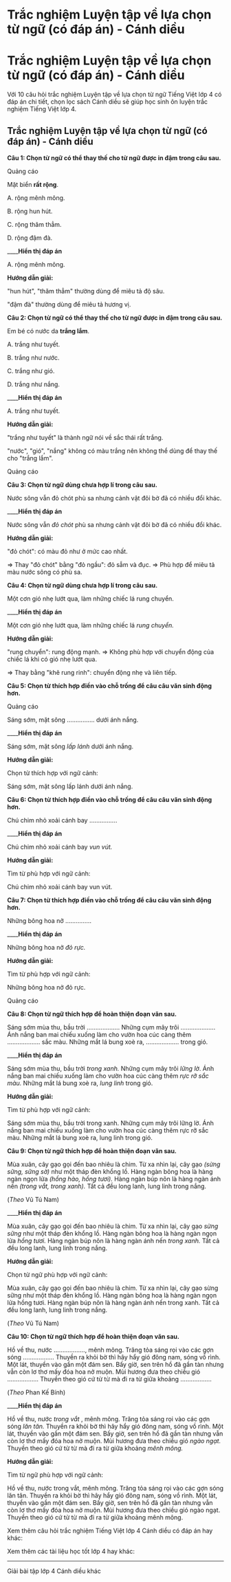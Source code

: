 # Trắc nghiệm Luyện tập về lựa chọn từ ngữ (có đáp án) - Cánh diều

# Trắc nghiệm Luyện tập về lựa chọn từ ngữ (có đáp án) - Cánh diều

Với 10 câu hỏi trắc nghiệm Luyện tập về lựa chọn từ ngữ Tiếng Việt lớp 4 có đáp án chi tiết, chọn lọc sách Cánh diều sẽ giúp học sinh ôn luyện trắc nghiệm Tiếng Việt lớp 4.

## Trắc nghiệm Luyện tập về lựa chọn từ ngữ (có đáp án) - Cánh diều

**Câu 1: Chọn từ ngữ có thể thay thế cho từ ngữ được in đậm trong câu sau.**

Quảng cáo

Mặt biển **rất rộng**.

A. rộng mênh mông.

B. rộng hun hút.

C. rộng thăm thẳm.

D. rộng đậm đà.

____**Hiển thị đáp án**

A. rộng mênh mông.

**Hướng dẫn giải:**

"hun hút", "thăm thẳm" thường dùng để miêu tả độ sâu.

"đậm đà" thường dùng để miêu tả hương vị.

**Câu 2: Chọn từ ngữ có thể thay thế cho từ ngữ được in đậm trong câu sau.**

Em bé có nước da **trắng lắm**.

A. trắng như tuyết.

B. trắng như nước.

C. trắng như gió.

D. trắng như nắng.

____**Hiển thị đáp án**

A. trắng như tuyết.

**Hướng dẫn giải:**

"trắng như tuyết" là thành ngữ nói về sắc thái rất trắng.

"nước", "gió", "nắng" không có màu trắng nên không thể dùng để thay thế cho "trắng lắm".

Quảng cáo

**Câu 3: Chọn từ ngữ dùng chưa hợp lí trong câu sau.**

Nước sông vẫn đỏ chót phù sa nhưng cảnh vật đôi bờ đã có nhiều đổi khác.

____**Hiển thị đáp án**

Nước sông vẫn  _đỏ chót_ phù sa nhưng cảnh vật đôi bờ đã có nhiều đổi khác.

**Hướng dẫn giải:**

"đỏ chót": có màu đỏ như ở mức cao nhất.

=> Thay "đỏ chót" bằng "đỏ ngầu": đỏ sẫm và đục. => Phù hợp để miêu tả màu nước sông có phù sa.

**Câu 4: Chọn từ ngữ dùng chưa hợp lí trong câu sau.**

Một cơn gió nhẹ lướt qua, làm những chiếc lá rung chuyển.

____**Hiển thị đáp án**

Một cơn gió nhẹ lướt qua, làm những chiếc lá  _rung chuyển._

**Hướng dẫn giải:**

"rung chuyển": rung động mạnh. => Không phù hợp với chuyển động của chiếc lá khi có gió nhẹ lướt qua.

=> Thay bằng "khẽ rung rinh": chuyển động nhẹ và liên tiếp.

**Câu 5: Chọn từ thích hợp điền vào chỗ trống để câu câu văn sinh động hơn.**

Quảng cáo

Sáng sớm, mặt sông ……………. dưới ánh nắng.

____**Hiển thị đáp án**

Sáng sớm, mặt sông _lấp lánh_ dưới ánh nắng.

**Hướng dẫn giải:**

Chọn từ thích hợp với ngữ cảnh: 

Sáng sớm, mặt sông lấp lánh dưới ánh nắng.

**Câu 6: Chọn từ thích hợp điền vào chỗ trống để câu câu văn sinh động hơn.**

Chú chim nhỏ xoải cánh bay ……………. 

____**Hiển thị đáp án**

Chú chim nhỏ xoải cánh bay  _vun vút._

**Hướng dẫn giải:**

Tìm từ phù hợp với ngữ cảnh: 

Chú chim nhỏ xoải cánh bay vun vút. 

**Câu 7: Chọn từ thích hợp điền vào chỗ trống để câu câu văn sinh động hơn.**

Những bông hoa nở ……………

____**Hiển thị đáp án**

Những bông hoa nở  _đỏ rực._

**Hướng dẫn giải:**

Tìm từ phù hợp với ngữ cảnh: 

Những bông hoa nở đỏ rực.

Quảng cáo

**Câu 8: Chọn từ ngữ thích hợp để hoàn thiện đoạn văn sau.**

Sáng sớm mùa thu, bầu trời ………………. Những cụm mây trôi ……………….. Ánh nắng ban mai chiếu xuống làm cho vườn hoa cúc càng thêm ………………. sắc màu. Những mắt lá bung xoè ra, ………………. trong gió.

____**Hiển thị đáp án**

Sáng sớm mùa thu, bầu trời _trong xanh._ Những cụm mây trôi _lững lờ_. Ánh nắng ban mai chiếu xuống làm cho vườn hoa cúc càng thêm _rực rỡ sắc màu._ Những mắt lá bung xoè ra, _lung linh_ trong gió.

**Hướng dẫn giải:**

Tìm từ phù hợp với ngữ cảnh: 

Sáng sớm mùa thu, bầu trời trong xanh. Những cụm mây trôi lững lờ. Ánh nắng ban mai chiếu xuống làm cho vườn hoa cúc càng thêm rực rỡ sắc màu. Những mắt lá bung xoè ra, lung linh trong gió.

**Câu 9: Chọn từ ngữ thích hợp để hoàn thiện đoạn văn sau.**

Mùa xuân, cây gạo gọi đến bao nhiêu là chim. Từ xa nhìn lại, cây gạo  _(sừng sững, sững sờ)_ như một tháp đèn khổng lồ. Hàng ngàn bông hoa là hàng ngàn ngọn lửa  _(hồng hào, hồng tươi)._ Hàng ngàn búp nõn là hàng ngàn ánh nến  _(trong vắt, trong xanh)._ Tất cả đều long lanh, lung linh trong nắng.

(_Theo_ Vũ Tú Nam)

____**Hiển thị đáp án**

Mùa xuân, cây gạo gọi đến bao nhiêu là chim. Từ xa nhìn lại, cây gạo _sừng sững_ như một tháp đèn khổng lồ. Hàng ngàn bông hoa là hàng ngàn ngọn lửa _hồng tươi._ Hàng ngàn búp nõn là hàng ngàn ánh nến _trong xanh._ Tất cả đều long lanh, lung linh trong nắng.

**Hướng dẫn giải:**

Chọn từ ngữ phù hợp với ngữ cảnh: 

Mùa xuân, cây gạo gọi đến bao nhiêu là chim. Từ xa nhìn lại, cây gạo sừng sững như một tháp đèn khổng lồ. Hàng ngàn bông hoa là hàng ngàn ngọn lửa hồng tươi. Hàng ngàn búp nõn là hàng ngàn ánh nến trong xanh. Tất cả đều long lanh, lung linh trong nắng.

(_Theo_ Vũ Tú Nam)

**Câu 10: Chọn từ ngữ thích hợp để hoàn thiện đoạn văn sau.**

Hồ về thu, nước ………………, mênh mông. Trăng tỏa sáng rọi vào các gợn sóng ……………… Thuyền ra khỏi bờ thì hây hẩy gió đông nam, sóng vồ rình. Một lát, thuyền vào gần một đám sen. Bấy giờ, sen trên hồ đã gần tàn nhưng vẫn còn lơ thơ mấy đóa hoa nở muộn. Mùi hương đưa theo chiều gió ……………… Thuyền theo gió cứ từ từ mà đi ra từ giữa khoảng ………………

(_Theo_ Phan Kế Bính)

____**Hiển thị đáp án**

Hồ về thu, nước _trong vắt_ , mênh mông. Trăng tỏa sáng rọi vào các gợn sóng _lăn tăn._ Thuyền ra khỏi bờ thì hây hẩy gió đông nam, sóng vồ rình. Một lát, thuyền vào gần một đám sen. Bấy giờ, sen trên hồ đã gần tàn nhưng vẫn còn lơ thơ mấy đóa hoa nở muộn. Mùi hương đưa theo chiều gió _ngào ngạt._ Thuyền theo gió cứ từ từ mà đi ra từ giữa khoảng _mênh mông._

**Hướng dẫn giải:**

Tìm từ ngữ phù hợp với ngữ cảnh: 

Hồ về thu, nước trong vắt, mênh mông. Trăng tỏa sáng rọi vào các gợn sóng lăn tăn. Thuyền ra khỏi bờ thì hây hẩy gió đông nam, sóng vồ rình. Một lát, thuyền vào gần một đám sen. Bấy giờ, sen trên hồ đã gần tàn nhưng vẫn còn lơ thơ mấy đóa hoa nở muộn. Mùi hương đưa theo chiều gió ngào ngạt. Thuyền theo gió cứ từ từ mà đi ra từ giữa khoảng mênh mông.

Xem thêm câu hỏi trắc nghiệm Tiếng Việt lớp 4 Cánh diều có đáp án hay khác:

Xem thêm các tài liệu học tốt lớp 4 hay khác:

* * *

Giải bài tập lớp 4 Cánh diều khác
